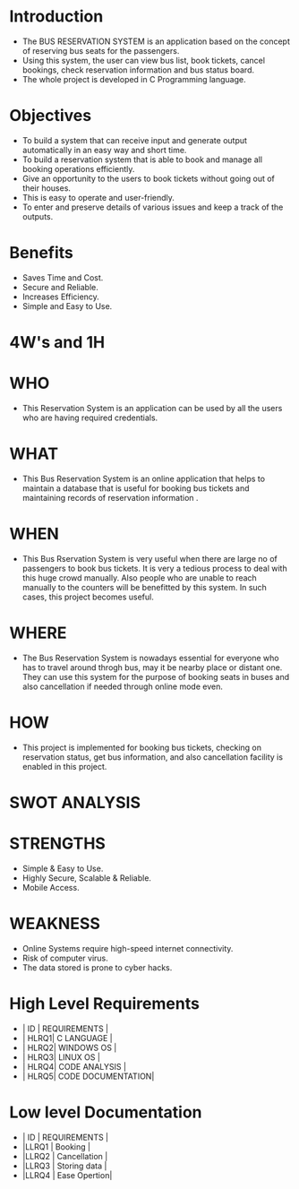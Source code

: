 # Introduction
* The BUS RESERVATION SYSTEM is an application based on the concept of reserving bus seats for the passengers.
* Using this system, the user can view bus list, book tickets, cancel bookings, check reservation information and bus status board.
* The whole project is developed in C Programming language. 


# Objectives
* To build a system that can receive input and generate output automatically in an easy way and short time.
* To build a reservation system that is able to book and manage all booking operations efficiently.
* Give an opportunity to the users to book tickets without going out of their houses.
* This is easy to operate and user-friendly.
* To enter and preserve details of various issues and keep a track of the outputs.


# Benefits
*  Saves Time and Cost.
*  Secure and Reliable.
*  Increases Efficiency.
*  Simple and Easy to Use.


# 4W's and 1H
# WHO
* This Reservation System is an application can be used by all the users who are having required credentials.


# WHAT
* This Bus Reservation System is an online application that helps to maintain a database that is useful for booking bus tickets and maintaining records of reservation information .


# WHEN
* This Bus Rservation System is very useful when there are large no of passengers to book bus tickets. It is very a tedious process to deal with this huge crowd manually. Also people who are unable to reach manually to the counters will be benefitted by this system. In such cases, this project becomes useful.


# WHERE
* The Bus Reservation System is nowadays essential for everyone who has to travel around throgh bus, may it be nearby place or distant one. They can use this system for the purpose of booking seats in buses and also cancellation if needed through online mode even.


# HOW
* This project is implemented for booking bus tickets, checking on reservation status, get bus information, and also cancellation facility is enabled in this project.



# SWOT ANALYSIS
# STRENGTHS
* Simple & Easy to Use.
* Highly Secure, Scalable & Reliable.
* Mobile Access.


# WEAKNESS
*  Online Systems require high-speed internet connectivity.
*  Risk of computer virus.
*  The data stored is prone to cyber hacks.


# High Level Requirements
*  | ID | REQUIREMENTS        |
*  | HLRQ1| C LANGUAGE        |
*  | HLRQ2| WINDOWS OS        |
*  | HLRQ3| LINUX OS          |
*  | HLRQ4| CODE ANALYSIS     |
*  | HLRQ5| CODE DOCUMENTATION|


# Low level Documentation
* |  ID  | REQUIREMENTS |
* |LLRQ1 | Booking      |
* |LLRQ2 | Cancellation |
* |LLRQ3 | Storing data |
* |LLRQ4 | Ease Opertion|

